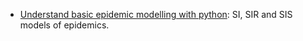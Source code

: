 
- [Understand basic epidemic modelling with python](https://chengjunwang.com/post/en/2013-03-14-learn-basic-epidemic-models-with-python/#si-model): SI, SIR and SIS models of epidemics.

